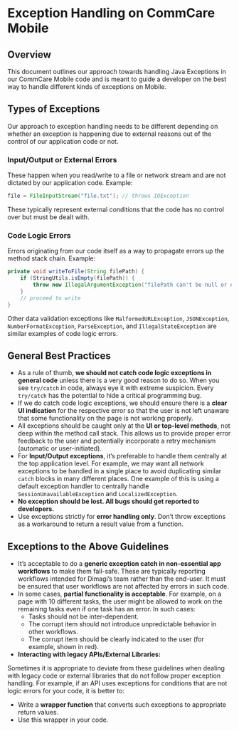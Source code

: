 
# Exception Handling on CommCare Mobile

## Overview

This document outlines our approach towards handling Java Exceptions in our CommCare Mobile code and is meant to guide a developer on the best way to handle different kinds of exceptions on Mobile.

## Types of Exceptions

Our approach to exception handling needs to be different depending on whether an exception is happening due to external reasons out of the control of our application code or not.

### Input/Output or External Errors

These happen when you read/write to a file or network stream and are not dictated by our application code. Example:

```java
file = FileInputStream("file.txt"); // throws IOException
```

These typically represent external conditions that the code has no control over but must be dealt with.

### Code Logic Errors

Errors originating from our code itself as a way to propagate errors up the method stack chain. Example:

```java
private void writeToFile(String filePath) {
    if (StringUtils.isEmpty(filePath)) {
        throw new IllegalArgumentException("filePath can't be null or empty");
    }
    // proceed to write
}
```

Other data validation exceptions like `MalformedURLException`, `JSONException`, `NumberFormatException`, `ParseException`, and `IllegalStateException` are similar examples of code logic errors.

## General Best Practices

- As a rule of thumb, **we should not catch code logic exceptions in general code** unless there is a very good reason to do so. When you see `try/catch` in code, always eye it with extreme suspicion. Every `try/catch` has the potential to hide a critical programming bug.
- If we do catch code logic exceptions, we should ensure there is a **clear UI indication** for the respective error so that the user is not left unaware that some functionality on the page is not working properly.
- All exceptions should be caught only at the **UI or top-level methods**, not deep within the method call stack. This allows us to provide proper error feedback to the user and potentially incorporate a retry mechanism (automatic or user-initiated).
- For **Input/Output exceptions**, it’s preferable to handle them centrally at the top application level. For example, we may want all network exceptions to be handled in a single place to avoid duplicating similar `catch` blocks in many different places. One example of this is using a default exception handler to centrally handle `SessionUnavailableException` and `LocalizedException`.
- **No exception should be lost. All bugs should get reported to developers.**
- Use exceptions strictly for **error handling only**. Don’t throw exceptions as a workaround to return a result value from a function.

## Exceptions to the Above Guidelines

- It’s acceptable to do a **generic exception catch in non-essential app workflows** to make them fail-safe. These are typically reporting workflows intended for Dimagi’s team rather than the end-user. It must be ensured that user workflows are not affected by errors in such code.
- In some cases, **partial functionality is acceptable**. For example, on a page with 10 different tasks, the user might be allowed to work on the remaining tasks even if one task has an error. In such cases:
  - Tasks should not be inter-dependent.
  - The corrupt item should not introduce unpredictable behavior in other workflows.
  - The corrupt item should be clearly indicated to the user (for example, shown in red).
- **Interacting with legacy APIs/External Libraries:**

Sometimes it is appropriate to deviate from these guidelines when dealing with legacy code or external libraries that do not follow proper exception handling. For example, if an API uses exceptions for conditions that are not logic errors for your code, it is better to:
  
  - Write a **wrapper function** that converts such exceptions to appropriate return values.
  - Use this wrapper in your code.
